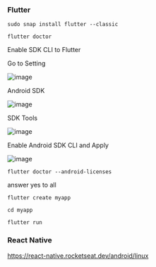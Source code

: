 ### Flutter

```sudo snap install flutter --classic```

```flutter doctor```

Enable SDK CLI to Flutter

Go to Setting

![image](https://user-images.githubusercontent.com/28612817/135288365-acc37cae-313c-4ccd-b001-deeb05d0bb5c.png)

Android SDK 

![image](https://user-images.githubusercontent.com/28612817/135288680-4f4fa513-9e26-4f59-93b5-0225b31a6e6f.png)

SDK Tools

![image](https://user-images.githubusercontent.com/28612817/135288530-add0bc6f-495d-4a20-ac49-6e0ada79954a.png)

Enable Android SDK CLI and Apply

![image](https://user-images.githubusercontent.com/28612817/135288870-f9978fe3-2e47-4f6c-bd28-afca22c5e315.png)

```flutter doctor --android-licenses```

answer yes to all

```flutter create myapp```

```cd myapp```

```flutter run```



### React Native

https://react-native.rocketseat.dev/android/linux
